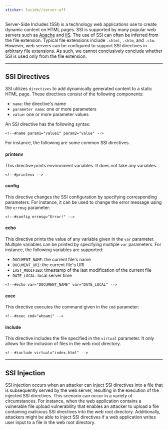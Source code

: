 ```yaml
---
sticker: lucide//server-off
---
```

Server-Side Includes (SSI) is a technology web applications use to create dynamic content on HTML pages. SSI is supported by many popular web servers such as [Apache](https://httpd.apache.org/docs/current/howto/ssi.html) and [IIS](https://learn.microsoft.com/en-us/iis/configuration/system.webserver/serversideinclude). The use of SSI can often be inferred from the file extension. Typical file extensions include `.shtml`, `.shtm`, and `.stm`. However, web servers can be configured to support SSI directives in arbitrary file extensions. As such, we cannot conclusively conclude whether SSI is used only from the file extension.

---

## SSI Directives

SSI utilizes `directives` to add dynamically generated content to a static HTML page. These directives consist of the following components:

- `name`: the directive's name
- `parameter name`: one or more parameters
- `value`: one or more parameter values

An SSI directive has the following syntax:

```ssi
<!--#name param1="value1" param2="value" -->
```

For instance, the following are some common SSI directives.

#### printenv

This directive prints environment variables. It does not take any variables.

```ssi
<!--#printenv -->
```

#### config

This directive changes the SSI configuration by specifying corresponding parameters. For instance, it can be used to change the error message using the `errmsg` parameter:


```ssi
<!--#config errmsg="Error!" -->
```

#### echo

This directive prints the value of any variable given in the `var` parameter. Multiple variables can be printed by specifying multiple `var` parameters. For instance, the following variables are supported:

- `DOCUMENT_NAME`: the current file's name
- `DOCUMENT_URI`: the current file's URI
- `LAST_MODIFIED`: timestamp of the last modification of the current file
- `DATE_LOCAL`: local server time

```ssi
<!--#echo var="DOCUMENT_NAME" var="DATE_LOCAL" -->
```

#### exec

This directive executes the command given in the `cmd` parameter:

```ssi
<!--#exec cmd="whoami" -->
```

#### include

This directive includes the file specified in the `virtual` parameter. It only allows for the inclusion of files in the web root directory.


```ssi
<!--#include virtual="index.html" -->
```

---

## SSI Injection

SSI injection occurs when an attacker can inject SSI directives into a file that is subsequently served by the web server, resulting in the execution of the injected SSI directives. This scenario can occur in a variety of circumstances. For instance, when the web application contains a vulnerable file upload vulnerability that enables an attacker to upload a file containing malicious SSI directives into the web root directory. Additionally, attackers might be able to inject SSI directives if a web application writes user input to a file in the web root directory.